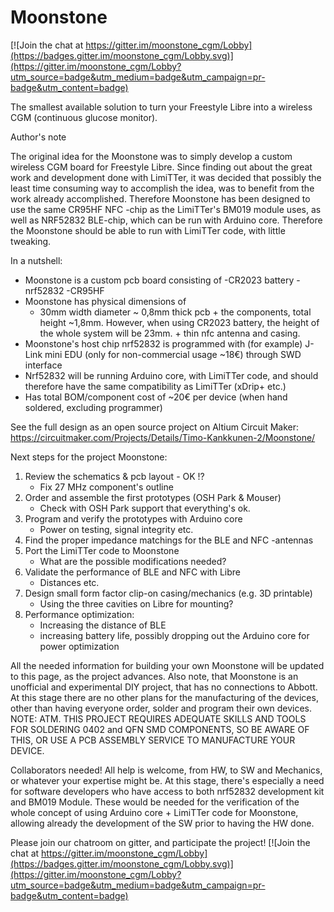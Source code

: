 # Moonstone

[![Join the chat at https://gitter.im/moonstone_cgm/Lobby](https://badges.gitter.im/moonstone_cgm/Lobby.svg)](https://gitter.im/moonstone_cgm/Lobby?utm_source=badge&utm_medium=badge&utm_campaign=pr-badge&utm_content=badge)


The smallest available solution to turn your Freestyle Libre into a wireless CGM (continuous glucose monitor).

Author's note

The original idea for the Moonstone was to simply develop a custom wireless CGM board for Freestyle Libre. Since finding out about the great work and development done with LimiTTer, it was decided that possibly the least time consuming way to accomplish the idea, was to benefit from the work already accomplished. Therefore Moonstone has been designed to use the same CR95HF NFC -chip as the LimiTTer's BM019 module uses, as well as NRF52832 BLE-chip, which can be run with Arduino core. Therefore the Moonstone should be able to run with LimiTTer code, with little tweaking.

In a nutshell: 
- Moonstone is a custom pcb board consisting of 
	-CR2023 battery
	-nrf52832
	-CR95HF
- Moonstone has physical dimensions of
	- 30mm width diameter
	~ 0,8mm thick pcb + the components, total height ~1,8mm. However, when using CR2023 battery, the height of the whole system will be 23mm. + thin nfc antenna and casing. 
- Moonstone's host chip nrf52832 is programmed with (for example) J-Link mini EDU (only for non-commercial usage ~18€) through SWD interface
- Nrf52832 will be running Arduino core, with LimiTTer code, and should therefore have the same compatibility as LimiTTer (xDrip+ etc.)
- Has total BOM/component cost of ~20€ per device (when hand soldered, excluding programmer)

See the full design as an open source project on Altium Circuit Maker:
https://circuitmaker.com/Projects/Details/Timo-Kankkunen-2/Moonstone/


Next steps for the project Moonstone:

1. Review the schematics & pcb layout - OK !?
	- Fix 27 MHz component's outline
2. Order and assemble the first prototypes (OSH Park & Mouser)
	- Check with OSH Park support that everything's ok.
3. Program and verify the prototypes with Arduino core
	- Power on testing, signal integrity etc.
4. Find the proper impedance matchings for the BLE and NFC -antennas
5. Port the LimiTTer code to Moonstone
	- What are the possible modifications needed?
6. Validate the performance of BLE and NFC with Libre
	- Distances etc.
7. Design small form factor clip-on casing/mechanics (e.g. 3D printable)
	- Using the three cavities on Libre for mounting?
8. Performance optimization: 
	- Increasing the distance of BLE
	- increasing battery life, possibly dropping out the Arduino core for power optimization

All the needed information for building your own Moonstone will be updated to this page, as the project advances. Also note, that Moonstone is an unofficial and experimental DIY project, that has no connections to Abbott. At this stage there are no other plans for the manufacturing of the devices, other than having everyone order, solder and program their own devices. NOTE: ATM. THIS PROJECT REQUIRES ADEQUATE SKILLS AND TOOLS FOR SOLDERING 0402 and QFN SMD COMPONENTS, SO BE AWARE OF THIS, OR USE A PCB ASSEMBLY SERVICE TO MANUFACTURE YOUR DEVICE.

Collaborators needed!
All help is welcome, from HW, to SW and Mechanics, or whatever your expertise might be.
At this stage, there's especially a need for software developers who have access to both nrf52832 development kit and BM019 Module. These would be needed for the verification of the whole concept of using Arduino core + LimiTTer code for Moonstone, allowing already the development of the SW prior to having the HW done.

Please join our chatroom on gitter, and participate the project!
[![Join the chat at https://gitter.im/moonstone_cgm/Lobby](https://badges.gitter.im/moonstone_cgm/Lobby.svg)](https://gitter.im/moonstone_cgm/Lobby?utm_source=badge&utm_medium=badge&utm_campaign=pr-badge&utm_content=badge)
